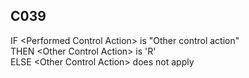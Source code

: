 ## C039
IF &lt;Performed Control Action&gt; is "Other control action"  
  THEN &lt;Other Control Action&gt; is 'R'  
  ELSE &lt;Other Control Action&gt; does not apply
